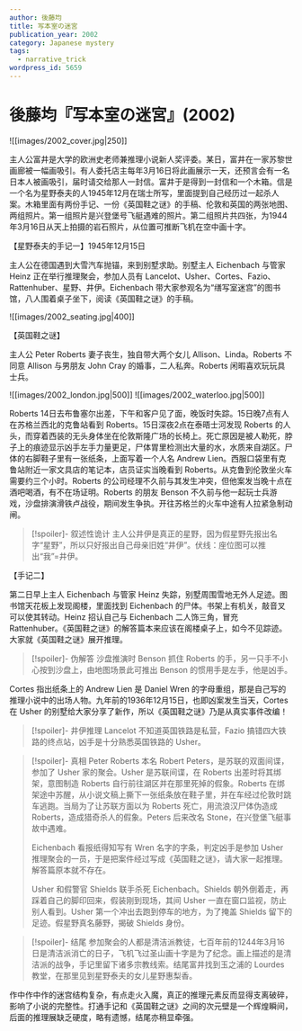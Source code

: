 ```yaml
---
author: 後藤均
title: 写本室の迷宮
publication_year: 2002
category: Japanese mystery
tags:
  - narrative_trick
wordpress_id: 5659
---
```


# 後藤均『写本室の迷宮』(2002)

![[images/2002_cover.jpg|250]]

主人公富井是大学的欧洲史老师兼推理小说新人奖评委。某日，富井在一家苏黎世画廊被一幅画吸引。有人委托店主每年3月16日将此画展示一天，还预言会有一名日本人被画吸引，届时请交给那人一封信。富井于是得到一封信和一个木箱。信是一个名为星野泰夫的人1945年12月在瑞士所写，里面提到自己经历过一起杀人案。木箱里面有两份手记、一份《英国鞋之谜》的手稿、伦敦和英国的两张地图、两组照片。第一组照片是兴登堡号飞艇遇难的照片。第二组照片共四张，为1944年3月16日从天上拍摄的岩石照片，从位置可推断飞机在空中画十字。

【星野泰夫的手记一】1945年12月15日

主人公在德国遇到大雪汽车抛锚，来到别墅求助。别墅主人 Eichenbach 与管家 Heinz 正在举行推理聚会，参加人员有 Lancelot、Usher、Cortes、Fazio、Rattenhuber、星野、井伊。Eichenbach 带大家参观名为“缮写室迷宫”的图书馆，八人围着桌子坐下，阅读《英国鞋之谜》的手稿。

![[images/2002_seating.jpg|400]]

【英国鞋之谜】

主人公 Peter Roberts 妻子丧生，独自带大两个女儿 Allison、Linda。Roberts 不同意 Allison 与男朋友 John Cray 的婚事，二人私奔。Roberts 闲暇喜欢玩玩具士兵。

![[images/2002_london.jpg|500]]
![[images/2002_waterloo.jpg|500]]

Roberts 14日去布鲁塞尔出差，下午和客户见了面，晚饭时失踪。15日晚7点有人在苏格兰西北的克鲁站看到 Roberts。15日深夜2点在泰晤士河发现 Roberts 的人头，而穿着西装的无头身体坐在伦敦斯隆广场的长椅上。死亡原因是被人勒死，脖子上的痕迹显示凶手左手力量更足，尸体胃里检测出大量的水，水质来自湖区。尸体的右脚鞋子里有一张纸条，上面写着一个人名 Andrew Lien。西服口袋里有克鲁站附近一家文具店的笔记本，店员证实当晚看到 Roberts。从克鲁到伦敦坐火车需要约三个小时。Roberts 的公司经理不久前与其发生冲突，但他案发当晚十点在酒吧喝酒，有不在场证明。Roberts 的朋友 Benson 不久前与他一起玩士兵游戏，沙盘排演滑铁卢战役，期间发生争执。开往苏格兰的火车中途有人拉紧急制动闸。

> [!spoiler]- 叙述性诡计
> 主人公井伊是真正的星野，因为假星野先报出名字“星野”，所以只好报出自己母亲旧姓“井伊”。伏线：座位图可以推出“我”=井伊。

【手记二】

第二日早上主人 Eichenbach 与管家 Heinz 失踪，别墅周围雪地无外人足迹。图书馆天花板上发现阁楼，里面找到 Eichenbach 的尸体。书架上有机关，敲音叉可以使其转动。Heinz 招认自己与 Eichenbach 二人饰三角，冒充 Rattenhuber。《英国鞋之谜》的解答篇本来应该在阁楼桌子上，如今不见踪迹。大家就《英国鞋之谜》展开推理。

> [!spoiler]- 伪解答
> 沙盘推演时 Benson 抓住 Roberts 的手，另一只手不小心按到沙盘上，由地图场景此可推出 Benson 的惯用手是左手，他是凶手。

Cortes 指出纸条上的 Andrew Lien 是 Daniel Wren 的字母重组，那是自己写的推理小说中的出场人物。九年前的1936年12月15日，也即凶案发生当天，Cortes 在 Usher 的别墅给大家分享了新作，所以《英国鞋之谜》乃是从真实事件改编！

> [!spoiler]- 井伊推理
> Lancelot 不知道英国铁路是私营，Fazio 搞错四大铁路的终点站，凶手是十分熟悉英国铁路的 Usher。

> [!spoiler]- 真相
> Peter Roberts 本名 Robert Peters，是苏联的双面间谍，参加了 Usher 家的聚会。Usher 是苏联间谍，在 Roberts 出差时将其绑架，意图制造 Roberts 自行前往湖区并在那里死掉的假象。Roberts 在绑架途中苏醒，从小说文稿上撕下一张纸条放在鞋子里，并在车经过伦敦时跳车逃跑。当局为了让苏联方面以为 Roberts 死亡，用流浪汉尸体伪造成 Roberts，造成猎奇杀人的假象。Peters 后来改名 Stone，在兴登堡飞艇事故中遇难。
> 
> Eichenbach 看报纸得知写有 Wren 名字的字条，判定凶手是参加 Usher 推理聚会的一员，于是把案件经过写成《英国鞋之谜》，请大家一起推理。解答篇原本就不存在。
> 
> Usher 和假警官 Shields 联手杀死 Eichenbach。Shields 朝外倒着走，再踩着自己的脚印回来，假装刚到现场，其间 Usher 一直在窗口监视，防止别人看到。Usher 第一个冲出去跑到停车的地方，为了掩盖 Shields 留下的足迹。假星野真名藤野，揭破 Shields 身份。

> [!spoiler]- 结尾
> 参加聚会的人都是清洁派教徒，七百年前的1244年3月16日是清洁派消亡的日子，飞机飞过圣山画十字是为了纪念。画上描述的是清洁派的战争，手记里留下诸多宗教线索。结尾富井找到玉之浦的 Lourdes 教堂，在那里见到星野泰夫的女儿星野惠梨香。

作中作中作的迷宫结构复杂，有点走火入魔，真正的推理元素反而显得支离破碎，影响了小说的完整性。打通手记和《英国鞋之谜》之间的次元壁是一个辉煌瞬间，后面的推理展缺乏硬度，略有遗憾，结尾亦稍显牵强。